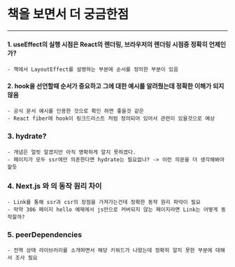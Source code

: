 # 책을 보면서 더 궁금한점 
- - -
#### 1. useEffect의 실행 시점은 React의 렌더링, 브라우저의 렌더링 시점중 정확히 언제인가?
    - 책에서 LayoutEffect를 설명하는 부분에 순서를 정의한 부분이 있음

#### 2. hook을 선언할때 순서가 중요하고 그에 대한 예시를 알려줬는데 정확한 이해가 되지 않음
    - 공식 문서 예시를 인용한 것으로 확인 하면 좋을것 같은
    - React fiber에 hook이 링크드리스트 처럼 정의되어 있어서 관련이 있을것으로 예상

### 3. hydrate?
    - 개념은 얼핏 알겠지만 아직 명확하게 알지 못하겠다.
    - 페이지가 모두 ssr에만 의존한다면 hydrate는 필요없나? -> 이런 의문을 더 생각해봐야할듯

### 4. Next.js <a>와 <Link>의 동작 원리 차이
    - Link를 통해 ssr과 csr의 장점을 가져가는건데 정확한 동작 원리 파악이 필요
    - 막약 306 페이지 hello 예제에서 js만으로 커버되지 않는 페이지라면 Link는 어떻게 동작할까?

### 5. peerDependencies
    - 전역 상태 라이브러리를 소개하면서 해당 키워드가 나왔는데 정확히 알지 못한 부분에 대해서 조사 필요